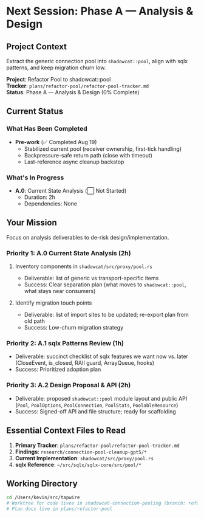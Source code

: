 # Next Session: Phase A — Analysis & Design

## Project Context

Extract the generic connection pool into `shadowcat::pool`, align with sqlx patterns, and keep migration churn low.

**Project**: Refactor Pool to shadowcat::pool  
**Tracker**: `plans/refactor-pool/refactor-pool-tracker.md`  
**Status**: Phase A — Analysis & Design (0% Complete)

## Current Status

### What Has Been Completed
- **Pre-work** (✅ Completed Aug 19)
  - Stabilized current pool (receiver ownership, first-tick handling)
  - Backpressure-safe return path (close with timeout)
  - Last-reference async cleanup backstop

### What's In Progress
- **A.0**: Current State Analysis (⬜ Not Started)
  - Duration: 2h
  - Dependencies: None

## Your Mission

Focus on analysis deliverables to de-risk design/implementation.

### Priority 1: A.0 Current State Analysis (2h)

1. Inventory components in `shadowcat/src/proxy/pool.rs`
   - Deliverable: list of generic vs transport-specific items
   - Success: Clear separation plan (what moves to `shadowcat::pool`, what stays near consumers)

2. Identify migration touch points
   - Deliverable: list of import sites to be updated; re-export plan from old path
   - Success: Low-churn migration strategy

### Priority 2: A.1 sqlx Patterns Review (1h)
- Deliverable: succinct checklist of sqlx features we want now vs. later (CloseEvent, is_closed, RAII guard, ArrayQueue, hooks)
- Success: Prioritized adoption plan

### Priority 3: A.2 Design Proposal & API (2h)
- Deliverable: proposed `shadowcat::pool` module layout and public API (`Pool`, `PoolOptions`, `PoolConnection`, `PoolStats`, `PoolableResource`)
- Success: Signed-off API and file structure; ready for scaffolding

## Essential Context Files to Read

1. **Primary Tracker**: `plans/refactor-pool/refactor-pool-tracker.md`
2. **Findings**: `research/connection-pool-cleanup-gpt5/*`
3. **Current Implementation**: `shadowcat/src/proxy/pool.rs`
4. **sqlx Reference**: `~/src/sqlx/sqlx-core/src/pool/*`

## Working Directory

```bash
cd /Users/kevin/src/tapwire
# Worktree for code lives in shadowcat-connection-pooling (branch: refactor/pool)
# Plan docs live in plans/refactor-pool
```
